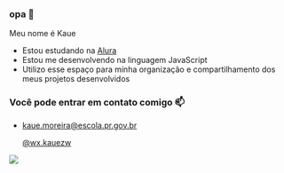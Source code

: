 ### opa 🤠

Meu nome é Kaue

- Estou estudando na [Alura](https://www.alura.com.br)
- Estou me desenvolvendo na linguagem JavaScript
- Utilizo esse espaço para minha organização e compartilhamento dos meus projetos desenvolvidos

### Você pode entrar em contato comigo 📫
- kaue.moreira@escola.pr.gov.br

  [@wx.kauezw](instagram.com)

![](https://media.tenor.com/rNGcuCXUhucAAAAM/cr7.gif)
